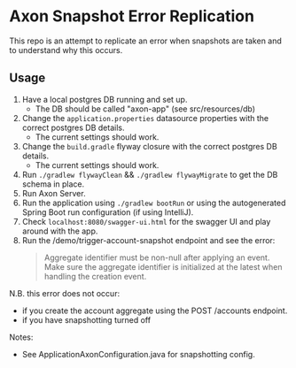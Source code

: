 # Axon Snapshot Error Replication

This repo is an attempt to replicate an error when snapshots are taken and to understand why this occurs.

## Usage

1. Have a local postgres DB running and set up.
   - The DB should be called "axon-app" (see src/resources/db) 
2. Change the `application.properties` datasource properties with the correct postgres DB details.
   - The current settings should work. 
3. Change the `build.gradle` flyway closure with the correct postgres DB details.
    - The current settings should work. 
4. Run `./gradlew flywayClean` && `./gradlew flywayMigrate` to get the DB schema in place.
5. Run Axon Server.
6. Run the application using `./gradlew bootRun` or using the autogenerated Spring Boot run configuration (if using IntelliJ).
7. Check `localhost:8080/swagger-ui.html` for the swagger UI and play around with the app.
8. Run the /demo/trigger-account-snapshot endpoint and see the error: 
   >Aggregate identifier must be non-null after applying an event. Make sure the aggregate identifier is initialized at the latest when handling the creation event.

N.B. this error does not occur:
- if you create the account aggregate using the POST /accounts endpoint.
- if you have snapshotting turned off
 
Notes:
- See ApplicationAxonConfiguration.java for snapshotting config.